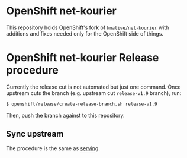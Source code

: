 # OpenShift net-kourier

This repository holds OpenShift's fork of
[`knative/net-kourier`](https://github.com/knative-sandbox/net-kourier) with additions and
fixes needed only for the OpenShift side of things.

# OpenShift net-kourier Release procedure

Currently the release cut is not automated but just one command.
Once upstream cuts the branch (e.g. upstream cut `release-v1.9` branch), run:

```sh
$ openshift/release/create-release-branch.sh release-v1.9
```

Then, push the branch against to this repository.

## Sync upstream

The procedure is the same as [serving](https://github.com/openshift-knative/serving/blob/main/README.md).
